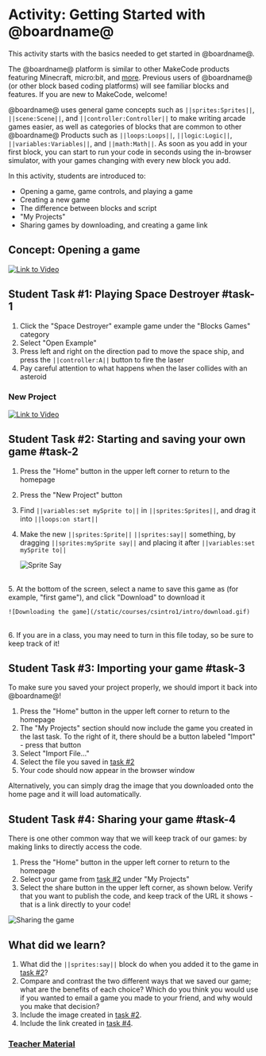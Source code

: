 # Activity: Getting Started with @boardname@

This activity starts with the basics needed to get started in @boardname@.

The @boardname@ platform is similar to other MakeCode products featuring Minecraft, micro:bit, and [more](https://makecode.com). Previous users of @boardname@ (or other block based coding platforms) will see familiar blocks and features. If you are new to MakeCode, welcome! 

@boardname@ uses general game concepts such as ``||sprites:Sprites||``, ``||scene:Scene||``, and ``||controller:Controller||`` to make writing arcade games easier, as well as categories of blocks that are common to other @boardname@ Products such as ``||loops:Loops||``, ``||logic:Logic||``, ``||variables:Variables||``, and ``||math:Math||``. As soon as you add in your first block, you can start to run your code in seconds using the in-browser simulator, with your games changing with every new block you add.

In this activity, students are introduced to:

* Opening a game, game controls, and playing a game
* Creating a new game
* The difference between blocks and script
* "My Projects"
* Sharing games by downloading, and creating a game link

## Concept: Opening a game

[![Link to Video](/static/thumbnail_play_video.png)](https://aka.ms/40544a-orientation1)

## Student Task #1: Playing Space Destroyer #task-1

1. Click the "Space Destroyer" example game under the "Blocks Games" category
2. Select "Open Example"
3. Press left and right on the direction pad to move the space ship, and press the ``||controller:A||`` button to fire the laser
4. Pay careful attention to what happens when the laser collides with an asteroid

### New Project

[![Link to Video](/static/thumbnail_play_video.png)](https://aka.ms/40544a-orientation2)

## Student Task #2: Starting and saving your own game #task-2

1. Press the "Home" button in the upper left corner to return to the homepage
2. Press the "New Project" button
3. Find ``||variables:set mySprite to||`` in ``||sprites:Sprites||``, and drag it into ``||loops:on start||``
4. Make the new ``||sprites:Sprite||`` ``||sprites:say||`` something, by dragging ``||sprites:mySprite say||`` and placing it after ``||variables:set mySprite to||``

    ![Sprite Say](/static/courses/csintro1/intro/sprite-say.gif)
<br/>
5. At the bottom of the screen, select a name to save this game as (for example, "first game"), and click "Download" to download it

    ![Downloading the game](/static/courses/csintro1/intro/download.gif)
<br/>
6. If you are in a class, you may need to turn in this file today, so be sure to keep track of it!

## Student Task #3: Importing your game #task-3

To make sure you saved your project properly, we should import it back into @boardname@!

1. Press the "Home" button in the upper left corner to return to the homepage
2. The "My Projects" section should now include the game you created in the last task. To the right of it, there should be a button labeled "Import" - press that button
3. Select "Import File..."
4. Select the file you saved in [task #2](#task-2)
5. Your code should now appear in the browser window

Alternatively, you can simply drag the image that you downloaded onto the home page and it will load automatically.

## Student Task #4: Sharing your game #task-4

There is one other common way that we will keep track of our games: by making links to directly access the code.

1. Press the "Home" button in the upper left corner to return to the homepage
2. Select your game from [task #2](#task-2) under "My Projects"
3. Select the share button in the upper left corner, as shown below. Verify that you want to publish the code, and keep track of the URL it shows - that is a link directly to your code!

![Sharing the game](/static/courses/csintro1/intro/sharing.gif)

## What did we learn?

1. What did the ``||sprites:say||`` block do when you added it to the game in [task #2](#task-2)? 
2. Compare and contrast the two different ways that we saved our game; what are the benefits of each choice? Which do you think you would use if you wanted to email a game you made to your friend, and why would you make that decision?
3. Include the image created in [task #2](#task-2).
4. Include the link created in [task #4](#task-4).

### [Teacher Material](/courses/csintro1/about/teachers)
